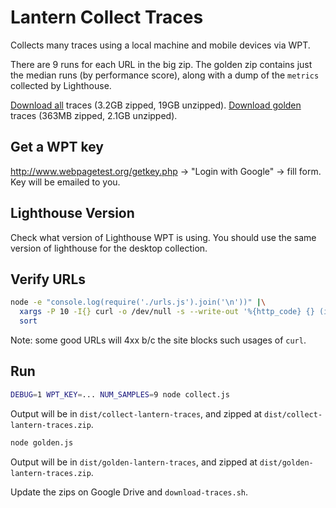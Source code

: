 # Lantern Collect Traces

Collects many traces using a local machine and mobile devices via WPT.

There are 9 runs for each URL in the big zip. The golden zip contains just the median runs (by performance score), along with a dump of the `metrics` collected by Lighthouse.

[Download all](https://drive.google.com/file/d/1vowczOByYoLFPcCON1wOUMVyD6IX_K0P/view?usp=sharing) traces (3.2GB zipped, 19GB unzipped).
[Download golden](https://drive.google.com/file/d/1WZ0hxoMfpKNQ6zwDLiirBspWwHlSHLNv/view?usp=sharing) traces (363MB zipped, 2.1GB unzipped).

## Get a WPT key

http://www.webpagetest.org/getkey.php -> "Login with Google" -> fill form. Key will be emailed to you.

## Lighthouse Version

Check what version of Lighthouse WPT is using. You should use the same version of lighthouse for the desktop collection.

## Verify URLs

```sh
node -e "console.log(require('./urls.js').join('\n'))" |\
  xargs -P 10 -I{} curl -o /dev/null -s --write-out '%{http_code} {} (if redirect: %{redirect_url})\n' {} |\
  sort
```

Note: some good URLs will 4xx b/c the site blocks such usages of `curl`.

## Run

```sh
DEBUG=1 WPT_KEY=... NUM_SAMPLES=9 node collect.js
```

Output will be in `dist/collect-lantern-traces`, and zipped at `dist/collect-lantern-traces.zip`.

```sh
node golden.js
```

Output will be in `dist/golden-lantern-traces`, and zipped at `dist/golden-lantern-traces.zip`.

Update the zips on Google Drive and `download-traces.sh`.
